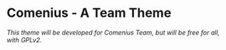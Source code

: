 # Comenius - A Team Theme

*This theme will be developed for Comenius Team, but will be free for all, with GPLv2.*
